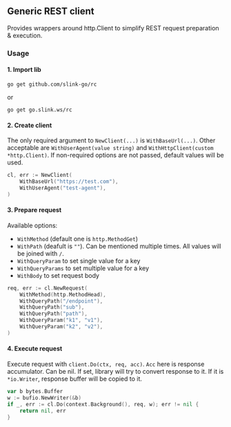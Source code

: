 ## Generic REST client

Provides wrappers around http.Client to simplify REST request preparation & execution.

### Usage
#### 1. Import lib
```shell
go get github.com/slink-go/rc
```
or
```shell
go get go.slink.ws/rc
```
#### 2. Create client
The only required argument to `NewClient(...)` is `WithBaseUrl(...)`. Other acceptable are `WithUserAgent(value string)` and 
`WithHttpClient(custom *http.Client)`. If non-required options are not passed, default values will be used.
```go
cl, err := NewClient(
    WithBaseUrl("https://test.com"),
    WithUserAgent("test-agent"),
)
```

#### 3. Prepare request
Available options:
- `WithMethod` (default one is `http.MethodGet`)
- `WithPath` (deafult is `""`). Can be mentioned multiple times. All values will be joined with `/`.
- `WithQueryParam` to set single value for a key
- `WithQueryParams` to set multiple value for a key
- `WithBody` to set request body
```go
req, err := cl.NewRequest(
    WithMethod(http.MethodHead),
    WithQueryPath("/endpoint"),
    WithQueryPath("sub"),
    WithQueryPath("path"),
    WithQueryParam("k1", "v1"),
    WithQueryParam("k2", "v2"),
)
```
#### 4. Execute request
Execute request with `client.Do(ctx, req, acc)`. `Acc` here is response accumulator. Can be nil. If set, library 
will try to convert response to it. If it is `*io.Writer`, response buffer will be copied to it. 
```go
var b bytes.Buffer
w := bufio.NewWriter(&b)
if _, err := cl.Do(context.Background(), req, w); err != nil {
    return nil, err
}
```